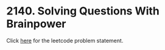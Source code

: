 # 2140. Solving Questions With Brainpower

Click [here](https://leetcode.com/problems/solving-questions-with-brainpower/) for the leetcode problem statement.
